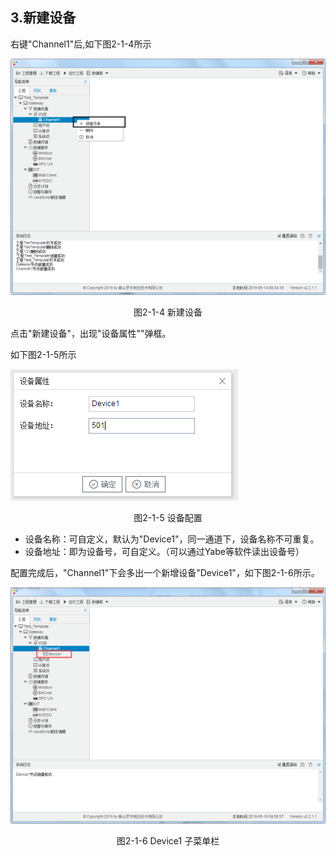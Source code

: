 ## 3.新建设备

右键"Channel1"后,如下图2-1-4所示   

![](../../assets/新建设备.jpg)

<center>图2-1-4 新建设备</center>

点击"新建设备"，出现"设备属性""弹框。

如下图2-1-5所示

![1557110284778](assets/设备配置.png)

<center>图2-1-5 设备配置</center>

- 设备名称：可自定义，默认为"Device1"，同一通道下，设备名称不可重复。
- 设备地址：即为设备号，可自定义。（可以通过Yabe等软件读出设备号）

配置完成后，"Channel1"下会多出一个新增设备"Device1"，如下图2-1-6所示。

![](../../assets/Device子菜单栏.png)

<center>图2-1-6 Device1 子菜单栏</center>

